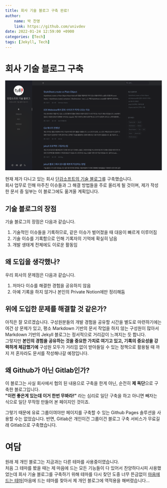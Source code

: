 ```yaml
---
title: 회사 기술 블로그 구축 완료!
author:
    name: 박 찬영
    link: https://github.com/univdev
date: 2022-01-24 12:59:00 +0900
categories: [Tech]
tags: [Jekyll, Tech]
---
```

# 회사 기술 블로그 구축
![회사 블로그 스크린샷][회사 블로그 사진]

현재 제가 다니고 있는 회사 [단감소프트의 기술 블로그][단감소프트]를 구축했습니다.  
회사 업무로 인해 마주친 이슈들과 그 해결 방법들을 주로 올리게 될 것이며, 제가 작성한 문서 중 일부는 이 블로그에도 옮겨올 계획입니다.
## 기술 블로그의 장점
기술 블로그의 장점은 다음과 같습니다.
1. 기술적인 이슈들을 기록하므로, 같은 이슈가 벌어졌을 때 대응이 빠르게 이루어짐
2. 기술 이슈를 기록함으로 인해 기록자의 기억에 확실히 남음
3. 개발 생태계 전체에도 이로운 활동임
## 왜 도입을 생각했나?
우리 회사의 문제점은 다음과 같습니다.
1. 저마다 이슈를 해결한 경험을 공유하지 않음
2. 아예 기록을 하지 않거나 본인의 Private Notion에만 정리해둠
## 위에 도입한 문제를 해결할 것 같은가?
아직은 잘 모르겠습니다. 구성원분들의 개발 경험을 공유할 시간을 별도로 마련하기에는 여건 상 문제가 있고, 평소 Markdown 기반의 문서 작업을 하지 않는 구성원이 많아서 Markdown 기반의 Jekyll 블로그는 정서적으로 거리감이 느껴지는 듯 합니다.  
그렇지만 **본인의 경험을 공유하는 것을 중요한 가치로 여기고 있고, 기록의 중요성을 강력하게 체감했기에** 구성원 모두가 거리낌 없이 받아들일 수 있는 정책으로 활용될 때 까지 저 혼자라도 문서를 작성해나갈 예정입니다.
## 왜 Github가 아닌 Gitlab인가?
이 블로그는 사실 회사에서 협의 된 내용으로 구축을 한게 아닌, 순전히 **제 독단**으로 구축한 블로그입니다.  
**"이런 좋은게 있는데 이거 한번 무봐라!"** 라는 심리로 일단 구축을 하고 아니면 빼자는 식으로 일단 무작정 만들어 본 페이지인 것이죠.

그렇기 때문에 유료 그룹이여야만 페이지를 구축할 수 있는 Github Pages 솔루션을 사용할 수는 없었습니다.
반면, Gitlab은 개인이건 그룹이건 블로그 구축 서비스가 무료길래 Gitlab으로 구축했습니다.
# 여담
원래 제 개인 블로그는 지금과는 다른 테마를 사용중이였습니다.  
처음 그 테마를 봤을 때는 제 마음에 드는 모든 기능들이 다 있어서 찬양하다시피 사용했었는데 회사 기술 블로그를 구축하기 위해 테마를 다시 찾던 도중 너무 뜬금없이 [마음에 드는 테마][마음에 드는 테마를 찾아서 제 개인 블로그에 역적용을 해버렸습니다...

[단감소프트]: https://dangam-tech.gitlab.io
[회사 블로그 사진]: /assets/posts/회사_블로그.png
[마음에 드는 테마]: https://github.com/cotes2020/jekyll-theme-chirpy